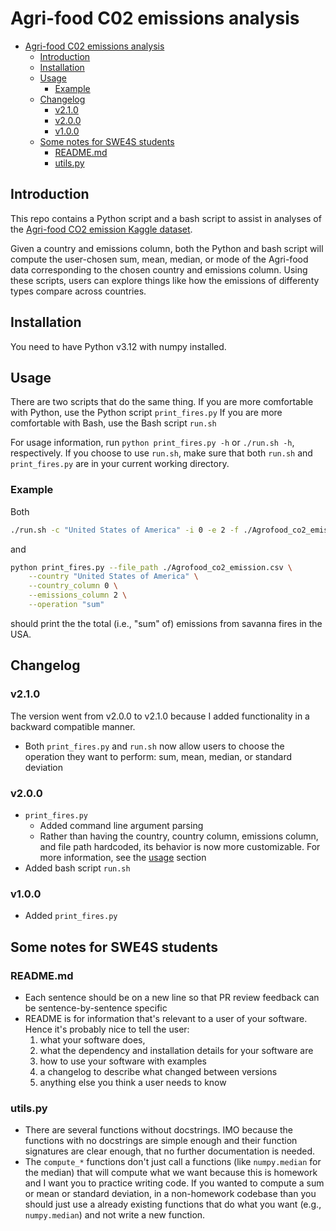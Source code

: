 # Agri-food C02 emissions analysis

- [Agri-food C02 emissions analysis](#agri-food-c02-emissions-analysis)
  - [Introduction](#introduction)
  - [Installation](#installation)
  - [Usage](#usage)
    - [Example](#example)
  - [Changelog](#changelog)
    - [v2.1.0](#v210)
    - [v2.0.0](#v200)
    - [v1.0.0](#v100)
  - [Some notes for SWE4S students](#some-notes-for-swe4s-students)
    - [README.md](#readmemd)
    - [utils.py](#utilspy)

## Introduction 

This repo contains a Python script and a bash script to assist in analyses of the [Agri-food CO2 emission Kaggle dataset](https://www.kaggle.com/datasets/alessandrolobello/agri-food-co2-emission-dataset-forecasting-ml).

Given a country and emissions column, both the Python and bash script will compute the user-chosen sum, mean, median, or mode of the Agri-food data corresponding to the chosen country and emissions column.
Using these scripts, users can explore things like how the emissions of differenty types compare across countries.

## Installation

You need to have Python v3.12 with numpy installed.

## Usage

There are two scripts that do the same thing.
If you are more comfortable with Python, use the Python script `print_fires.py`
If you are more comfortable with Bash, use the Bash script `run.sh`

For usage information, run `python print_fires.py -h` or `./run.sh -h`, respectively. 
If you choose to use `run.sh`, make sure that both `run.sh` and `print_fires.py` are in your current working directory.  

### Example 

Both

```bash
./run.sh -c "United States of America" -i 0 -e 2 -f ./Agrofood_co2_emission.csv -o "sum"
```

and 

```bash
python print_fires.py --file_path ./Agrofood_co2_emission.csv \
	--country "United States of America" \
    --country_column 0 \
    --emissions_column 2 \
    --operation "sum"
```

should print the the total (i.e., "sum" of) emissions from savanna fires in the USA. 

## Changelog

### v2.1.0

The version went from v2.0.0 to v2.1.0 because I added functionality in a backward compatible manner.

- Both `print_fires.py` and `run.sh` now allow users to choose the operation they want to perform: sum, mean, median, or standard deviation

### v2.0.0

- `print_fires.py` 
    - Added command line argument parsing
    - Rather than having the country, country column, emissions column, and file path hardcoded, its behavior is now more customizable. For more information, see the [usage](#usage) section
- Added bash script `run.sh`

### v1.0.0

- Added `print_fires.py`


## Some notes for SWE4S students

### README.md 

- Each sentence should be on a new line so that PR review feedback can be sentence-by-sentence specific
- README is for information that's relevant to a user of your software.
Hence it's probably nice to tell the user:    
  1. what your software does, 
  2. what the dependency and installation details for your software are
  3. how to use your software with examples
  4. a changelog to describe what changed between versions 
  5. anything else you think a user needs to know


### utils.py

- There are several functions without docstrings. 
IMO because the functions with no docstrings are simple enough and their function signatures are clear enough, that no further documentation is needed.
- The `compute_*` functions don't just call a functions (like `numpy.median` for the median) that will compute what we want because this is homework and I want you to practice writing code. 
If you wanted to compute a sum or mean or standard deviation, in a non-homework codebase than you should just use a already existing functions that do what you want (e.g., `numpy.median`) and not write a new function.
